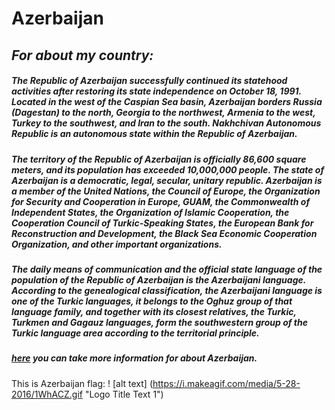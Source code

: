 # **Azerbaijan**
## _For about my country:_
##### The Republic of Azerbaijan successfully continued its statehood activities after restoring its state independence on October 18, 1991. Located in the west of the Caspian Sea basin, Azerbaijan borders Russia (Dagestan) to the north, Georgia to the northwest, Armenia to the west, Turkey to the southwest, and Iran to the south. Nakhchivan Autonomous Republic is an autonomous state within the Republic of Azerbaijan.

##### The territory of the Republic of Azerbaijan is officially 86,600 square meters, and its population has exceeded 10,000,000 people. The state of Azerbaijan is a democratic, legal, secular, unitary republic. Azerbaijan is a member of the United Nations, the Council of Europe, the Organization for Security and Cooperation in Europe, GUAM, the Commonwealth of Independent States, the Organization of Islamic Cooperation, the Cooperation Council of Turkic-Speaking States, the European Bank for Reconstruction and Development, the Black Sea Economic Cooperation Organization, and other important organizations.
##### The daily means of communication and the official state language of the population of the Republic of Azerbaijan is the Azerbaijani language. According to the genealogical classification, the Azerbaijani language is one of the Turkic languages, it belongs to the Oghuz group of that language family, and together with its closest relatives, the Turkic, Turkmen and Gagauz languages, form the southwestern group of the Turkic language area according to the territorial principle.
##### [here](https://en.wikipedia.org/wiki/History_of_Azerbaijan) you can take more information for about Azerbaijan.
This is Azerbaijan flag: ! [alt text]
(https://i.makeagif.com/media/5-28-2016/1WhACZ.gif "Logo Title Text 1")
